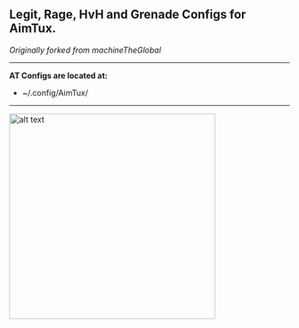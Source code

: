 ## Legit, Rage, HvH and Grenade Configs for AimTux.

*_Originally forked from machineTheGlobal_*

_______________________________________________________________________________________________________________________________

**AT Configs are located at:**

* ~/.config/AimTux/

_______________________________________________________________________________________________________________________________

<img src="http://i.imgur.com/ZufwJab.jpg" alt="alt text" width="370" height="370">
